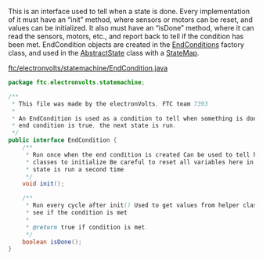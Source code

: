 This is an interface used to tell when a state is done. Every implementation of it must have an “init” method, where sensors or motors can be reset, and values can be initialized. It also must have an “isDone” method, where it can read the sensors, motors, etc., and report back to tell if the condition has been met. EndCondition objects are created in the [EndConditions](EndConditions.md) factory class, and used in the [AbstractState](AbstractState.md) class with a [StateMap](StateMap.md).

[ftc/electronvolts/statemachine/EndCondition.java](https://github.com/FTC7393/state-machine-framework/blob/master/src/ftc/electronvolts/statemachine/EndCondition.java)

```java
package ftc.electronvolts.statemachine;

/**
 * This file was made by the electronVolts, FTC team 7393
 *
 * An EndCondition is used as a condition to tell when something is done. If the
 * end condition is true, the next state is run.
 */
public interface EndCondition {
    /**
     * Run once when the end condition is created Can be used to tell helper
     * classes to initialize Be careful to reset all variables here in case the
     * state is run a second time
     */
    void init();

    /**
     * Run every cycle after init() Used to get values from helper classes to
     * see if the condition is met
     *
     * @return true if condition is met.
     */
    boolean isDone();
}
```